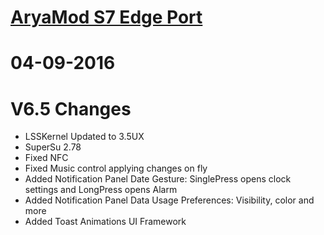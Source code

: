 
# [AryaMod S7 Edge Port](http://forum.xda-developers.com/galaxy-note-3/development/rom-aryamod-v1-3-tw-lollipop-5-1-1-t3326976)

# 04-09-2016 
# V6.5 Changes
 - LSSKernel Updated to 3.5UX
 - SuperSu 2.78
 - Fixed NFC
 - Fixed Music control applying changes on fly
 - Added Notification Panel Date Gesture: SinglePress opens clock settings and LongPress opens Alarm
 - Added Notification Panel Data Usage Preferences: Visibility, color and more
 - Added Toast Animations UI Framework
